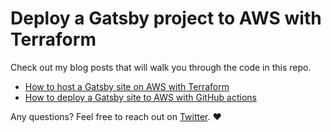 # Deploy a Gatsby project to AWS with Terraform

Check out my blog posts that will walk you through the code in this repo.

- [How to host a Gatsby site on AWS with Terraform](https://www.skies.dev/blog/aws-gatsby/)
- [How to deploy a Gatsby site to AWS with GitHub actions](https://www.skies.dev/blog/aws-deploy/)

Any questions? Feel free to reach out on [Twitter](https://twitter.com/swkeever). ❤️
